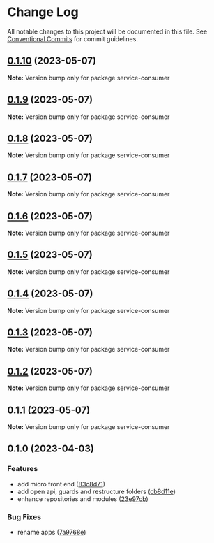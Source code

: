 # Change Log

All notable changes to this project will be documented in this file.
See [Conventional Commits](https://conventionalcommits.org) for commit guidelines.

## [0.1.10](https://github.com/amaralc/peerlab/compare/service-consumer@0.1.9...service-consumer@0.1.10) (2023-05-07)

**Note:** Version bump only for package service-consumer

## [0.1.9](https://github.com/amaralc/peerlab/compare/service-consumer@0.1.8...service-consumer@0.1.9) (2023-05-07)

**Note:** Version bump only for package service-consumer

## [0.1.8](https://github.com/amaralc/peerlab/compare/service-consumer@0.1.7...service-consumer@0.1.8) (2023-05-07)

**Note:** Version bump only for package service-consumer

## [0.1.7](https://github.com/amaralc/peerlab/compare/service-consumer@0.1.6...service-consumer@0.1.7) (2023-05-07)

**Note:** Version bump only for package service-consumer

## [0.1.6](https://github.com/amaralc/peerlab/compare/service-consumer@0.1.5...service-consumer@0.1.6) (2023-05-07)

**Note:** Version bump only for package service-consumer

## [0.1.5](https://github.com/amaralc/peerlab/compare/service-consumer@0.1.4...service-consumer@0.1.5) (2023-05-07)

**Note:** Version bump only for package service-consumer

## [0.1.4](https://github.com/amaralc/peerlab/compare/service-consumer@0.1.3...service-consumer@0.1.4) (2023-05-07)

**Note:** Version bump only for package service-consumer

## [0.1.3](https://github.com/amaralc/peerlab/compare/service-consumer@0.1.2...service-consumer@0.1.3) (2023-05-07)

**Note:** Version bump only for package service-consumer

## [0.1.2](https://github.com/amaralc/peerlab/compare/service-consumer@0.1.1...service-consumer@0.1.2) (2023-05-07)

**Note:** Version bump only for package service-consumer

## 0.1.1 (2023-05-07)

**Note:** Version bump only for package service-consumer

## 0.1.0 (2023-04-03)

### Features

- add micro front end ([83c8d71](https://github.com/amaralc/micro-applications-template/commit/83c8d7139aa5074a7c88a302f300ca49305e1360))
- add open api, guards and restructure folders ([cb8d11e](https://github.com/amaralc/micro-applications-template/commit/cb8d11e28541707ba0232fe07a3ec7925e98a4b3))
- enhance repositories and modules ([23e97cb](https://github.com/amaralc/micro-applications-template/commit/23e97cb2dbc9fb6e26db1431adc8f3465685f0be))

### Bug Fixes

- rename apps ([7a9768e](https://github.com/amaralc/micro-applications-template/commit/7a9768e19b0671c4ef5845a1759c105f6ac218b2))
